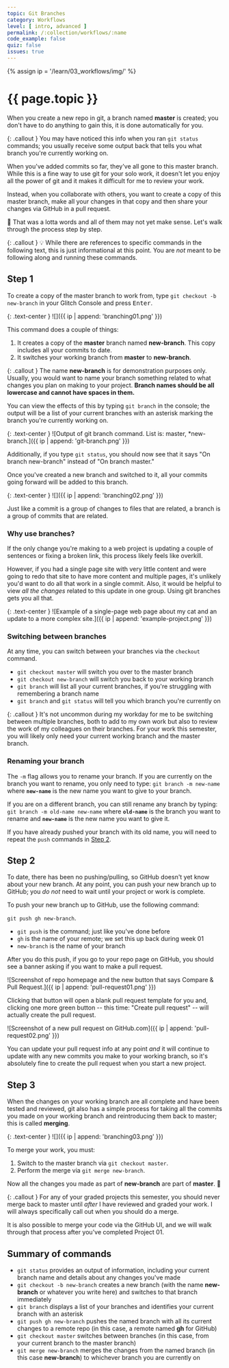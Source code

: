 ```yaml
---
topic: Git Branches
category: Workflows
level: [ intro, advanced ]
permalink: /:collection/workflows/:name
code_example: false
quiz: false
issues: true
---
```


{% assign ip = '/learn/03_workflows/img/' %}


# {{ page.topic }}

When you create a new repo in git, a branch named <b>master</b> is created; you don't have to do anything to gain this, it is done automatically for you.

{: .callout }
You may have noticed this info when you ran `git status` commands; you usually receive some output back that tells you what branch you're currently working on.

When you've added commits so far, they've all gone to this master branch. While this is a fine way to use git for your solo work, it doesn't let you enjoy all the power of git and it makes it difficult for me to review your work.

Instead, when you collaborate with others, you want to create a copy of this master branch, make all your changes in that copy and then share your changes via GitHub in a pull request.

<span class="emoji">🤔</span> That was a lotta words and all of them may not yet make sense. Let's walk through the process step by step.

{: .callout }
<span class="emoji">💡</span> While there are references to specific commands in the following text, this is just informational at this point. You are _not_ meant to be following along and running these commands.

## Step 1
To create a copy of the master branch to work from, type `git checkout -b new-branch` in your Glitch Console and press <kbd>Enter</kbd>.

{: .text-center }
![]({{ ip | append: 'branching01.png' }})

This command does a couple of things:
1. It creates a copy of the <b>master</b> branch named <b>new-branch</b>. This copy includes all your commits to date.
1. It switches your working branch from <b>master</b> to <b>new-branch</b>.

{: .callout }
The name <b>new-branch</b> is for demonstration purposes only. Usually, you would want to name your branch something related to what changes you plan on making to your project. **Branch names should be all lowercase and cannot have spaces in them.**

You can view the effects of this by typing `git branch` in the console; the output will be a list of your current branches with an asterisk marking the branch you're currently working on.

{: .text-center }
![Output of git branch command. List is: master, *new-branch.]({{ ip | append: 'git-branch.png' }})

Additionally, if you type `git status`, you should now see that it says "On branch new-branch" instead of "On branch master."

Once you've created a new branch and switched to it, all your commits going forward will be added to this branch.

{: .text-center }
![]({{ ip | append: 'branching02.png' }})

Just like a commit is a group of changes to files that are related, a branch is a group of commits that are related.

### Why use branches?
If the only change you're making to a web project is updating a couple of sentences or fixing a broken link, this process likely feels like overkill.

However, if you had a single page site with very little content and were going to redo that site to have more content and multiple pages, it's unlikely you'd want to do all that work in a single commit. Also, it would be helpful to view _all the changes_ related to this update in one group. Using git branches gets you all that.

{: .text-center }
![Example of a single-page web page about my cat and an update to a more complex site.]({{ ip | append: 'example-project.png' }})

### Switching between branches
At any time, you can switch between your branches via the `checkout` command.

- `git checkout master` will switch you over to the master branch
- `git checkout new-branch` will switch you back to your working branch
- `git branch` will list all your current branches, if you're struggling with remembering a branch name
- `git branch` and `git status` will tell you which branch you're currently on

{: .callout }
It's not uncommon during my workday for me to be switching between multiple branches, both to add to my own work but also to review the work of my colleagues on their branches. For your work this semester, you will likely only need your current working branch and the master branch.

### Renaming your branch
The `-m` flag allows you to rename your branch. If you are currently on the branch you want to rename, you only need to type:
`git branch -m new-name`
where <b>`new-name`</b> is the new name you want to give to your branch.

If you are on a different branch, you can still rename any branch by typing:
`git branch -m old-name new-name`
where <b>`old-name`</b> is the branch you want to rename and <b>`new-name`</b> is the new name you want to give it.

If you have already pushed your branch with its old name, you will need to repeat the `push` commands in [Step 2](#step-2).


## Step 2
To date, there has been no pushing/pulling, so GitHub doesn't yet know about your new branch. At any point, you can push your new branch up to GitHub; you _do not_ need to wait until your project or work is complete.

To push your new branch up to GitHub, use the following command:

`git push gh new-branch`.

- `git push` is the command; just like you've done before
- `gh` is the name of your remote; we set this up back during week 01
- `new-branch` is the name of your branch

After you do this push, if you go to your repo page on GitHub, you should see a banner asking if you want to make a pull request.

![Screenshot of repo homepage and the new button that says Compare & Pull Request.]({{ ip | append: 'pull-request01.png' }})

Clicking that button will open a blank pull request template for you and, clicking one more green button -- this time: "Create pull request" -- will actually create the pull request.

![Screenshot of a new pull request on GitHub.com]({{ ip | append: 'pull-request02.png' }})

You can update your pull request info at any point _and_ it will continue to update with any new commits you make to your working branch, so it's absolutely fine to create the pull request when you start a new project.

## Step 3
When the changes on your working branch are all complete and have been tested and reviewed, git also has a simple process for taking all the commits you made on your working branch and reintroducing them back to master; this is called <b>merging</b>.

{: .text-center }
![]({{ ip | append: 'branching03.png' }})

To merge your work, you must:
1. Switch to the master branch via `git checkout master`.
1. Perform the merge via `git merge new-branch`.

Now all the changes you made as part of <b>new-branch</b> are part of <b>master</b>. <span class="emoji">🎉</span>

{: .callout }
For any of your graded projects this semester, you should never merge back to master until _after_ I have reviewed and graded your work. I will always specifically call out when you should do a merge.

It is also possible to merge your code via the GitHub UI, and we will walk through that process after you've completed Project 01.

## Summary of commands
- `git status` provides an output of information, including your current branch name and details about any changes you've made
- `git checkout -b new-branch` creates a new branch (with the name <b>new-branch</b> or whatever you write here) and switches to that branch immediately
- `git branch` displays a list of your branches and identifies your current branch with an asterisk
- `git push gh new-branch` pushes the named branch with all its current changes to a remote repo (in this case, a remote named <b>gh</b> for GitHub)
- `git checkout master` switches between branches (in this case, from your current branch to the master branch)
- `git merge new-branch` merges the changes from the named branch (in this case <b>new-branch</b>) to whichever branch you are currently on

